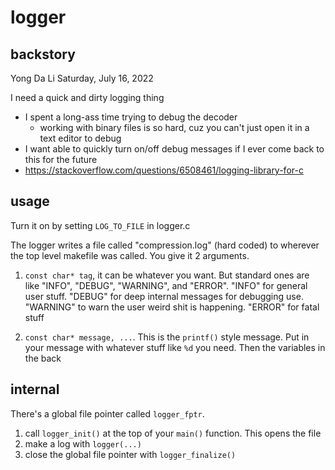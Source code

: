 # logger

## backstory
 Yong Da Li
 Saturday, July 16, 2022
 
 I need a quick and dirty logging thing
 - I spent a long-ass time trying to debug the decoder
    - working with binary files is so hard, cuz you can't just open it in a text editor to debug
 - I want able to quickly turn on/off debug messages if I ever come back to this for the future
 - https://stackoverflow.com/questions/6508461/logging-library-for-c

## usage
Turn it on by setting `LOG_TO_FILE` in logger.c

The logger writes a file called "compression.log" (hard coded) to wherever the top level makefile was called. You give it 2 arguments.
1. `const char* tag`, it can be whatever you want. But standard ones are like "INFO", "DEBUG", "WARNING", and "ERROR". "INFO" for general user stuff. "DEBUG" for deep internal messages for debugging use. "WARNING" to warn the user weird shit is happening. "ERROR" for fatal stuff

2. `const char* message, ...`. This is the `printf()` style message. Put in your message with whatever stuff like `%d` you need. Then the variables in the back

## internal
There's a global file pointer called `logger_fptr`. 
1. call `logger_init()` at the top of your `main()` function. This opens the file
2. make a log with `logger(...)`
3. close the global file pointer with `logger_finalize()`